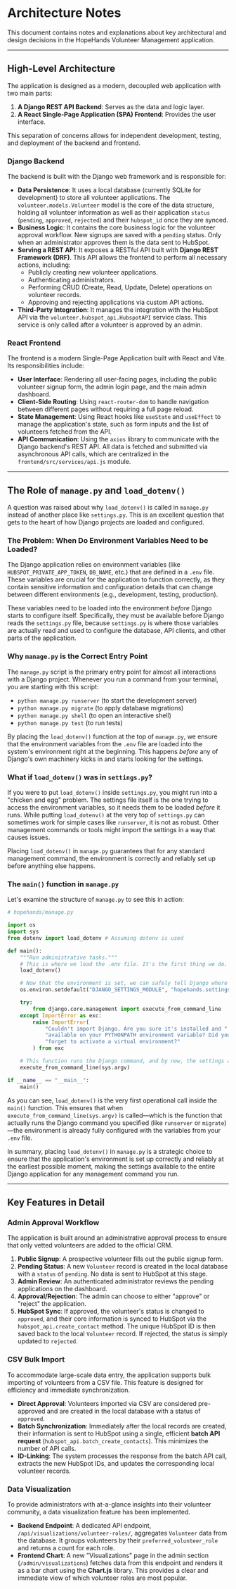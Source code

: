 # Architecture Notes

This document contains notes and explanations about key architectural and design decisions in the HopeHands Volunteer Management application.

---

## High-Level Architecture

The application is designed as a modern, decoupled web application with two main parts:

1.  **A Django REST API Backend**: Serves as the data and logic layer.
2.  **A React Single-Page Application (SPA) Frontend**: Provides the user interface.

This separation of concerns allows for independent development, testing, and deployment of the backend and frontend.

### Django Backend

The backend is built with the Django web framework and is responsible for:

-   **Data Persistence**: It uses a local database (currently SQLite for development) to store all volunteer applications. The `volunteer.models.Volunteer` model is the core of the data structure, holding all volunteer information as well as their application `status` (`pending`, `approved`, `rejected`) and their `hubspot_id` once they are synced.
-   **Business Logic**: It contains the core business logic for the volunteer approval workflow. New signups are saved with a `pending` status. Only when an administrator approves them is the data sent to HubSpot.
-   **Serving a REST API**: It exposes a RESTful API built with **Django REST Framework (DRF)**. This API allows the frontend to perform all necessary actions, including:
    -   Publicly creating new volunteer applications.
    -   Authenticating administrators.
    -   Performing CRUD (Create, Read, Update, Delete) operations on volunteer records.
    -   Approving and rejecting applications via custom API actions.
-   **Third-Party Integration**: It manages the integration with the HubSpot API via the `volunteer.hubspot_api.HubspotAPI` service class. This service is only called after a volunteer is approved by an admin.

### React Frontend

The frontend is a modern Single-Page Application built with React and Vite. Its responsibilities include:

-   **User Interface**: Rendering all user-facing pages, including the public volunteer signup form, the admin login page, and the main admin dashboard.
-   **Client-Side Routing**: Using `react-router-dom` to handle navigation between different pages without requiring a full page reload.
-   **State Management**: Using React hooks like `useState` and `useEffect` to manage the application's state, such as form inputs and the list of volunteers fetched from the API.
-   **API Communication**: Using the `axios` library to communicate with the Django backend's REST API. All data is fetched and submitted via asynchronous API calls, which are centralized in the `frontend/src/services/api.js` module.

---

## The Role of `manage.py` and `load_dotenv()`

A question was raised about why `load_dotenv()` is called in `manage.py` instead of another place like `settings.py`. This is an excellent question that gets to the heart of how Django projects are loaded and configured.

### The Problem: When Do Environment Variables Need to be Loaded?

The Django application relies on environment variables (like `HUBSPOT_PRIVATE_APP_TOKEN`, `DB_NAME`, etc.) that are defined in a `.env` file. These variables are crucial for the application to function correctly, as they contain sensitive information and configuration details that can change between different environments (e.g., development, testing, production).

These variables need to be loaded into the environment *before* Django starts to configure itself. Specifically, they must be available before Django reads the `settings.py` file, because `settings.py` is where those variables are actually read and used to configure the database, API clients, and other parts of the application.

### Why `manage.py` is the Correct Entry Point

The `manage.py` script is the primary entry point for almost all interactions with a Django project. Whenever you run a command from your terminal, you are starting with this script:

-   `python manage.py runserver` (to start the development server)
-   `python manage.py migrate` (to apply database migrations)
-   `python manage.py shell` (to open an interactive shell)
-   `python manage.py test` (to run tests)

By placing the `load_dotenv()` function at the top of `manage.py`, we ensure that the environment variables from the `.env` file are loaded into the system's environment right at the beginning. This happens *before* any of Django's own machinery kicks in and starts looking for the settings.

### What if `load_dotenv()` was in `settings.py`?

If you were to put `load_dotenv()` inside `settings.py`, you might run into a "chicken and egg" problem. The settings file itself is the one trying to access the environment variables, so it needs them to be loaded *before* it runs. While putting `load_dotenv()` at the very top of `settings.py` can sometimes work for simple cases like `runserver`, it is not as robust. Other management commands or tools might import the settings in a way that causes issues.

Placing `load_dotenv()` in `manage.py` guarantees that for any standard management command, the environment is correctly and reliably set up before anything else happens.

### The `main()` function in `manage.py`

Let's examine the structure of `manage.py` to see this in action:

```python
# hopehands/manage.py

import os
import sys
from dotenv import load_dotenv # Assuming dotenv is used

def main():
    """Run administrative tasks."""
    # This is where we load the .env file. It's the first thing we do.
    load_dotenv()

    # Now that the environment is set, we can safely tell Django where to find its settings.
    os.environ.setdefault("DJANGO_SETTINGS_MODULE", "hopehands.settings")

    try:
        from django.core.management import execute_from_command_line
    except ImportError as exc:
        raise ImportError(
            "Couldn't import Django. Are you sure it's installed and "
            "available on your PYTHONPATH environment variable? Did you "
            "forget to activate a virtual environment?"
        ) from exc

    # This function runs the Django command, and by now, the settings are available.
    execute_from_command_line(sys.argv)

if __name__ == "__main__":
    main()
```

As you can see, `load_dotenv()` is the very first operational call inside the `main()` function. This ensures that when `execute_from_command_line(sys.argv)` is called—which is the function that actually runs the Django command you specified (like `runserver` or `migrate`)—the environment is already fully configured with the variables from your `.env` file.

In summary, placing `load_dotenv()` in `manage.py` is a strategic choice to ensure that the application's environment is set up correctly and reliably at the earliest possible moment, making the settings available to the entire Django application for any management command you run.

---

## Key Features in Detail

### Admin Approval Workflow
The application is built around an administrative approval process to ensure that only vetted volunteers are added to the official CRM.

1.  **Public Signup**: A prospective volunteer fills out the public signup form.
2.  **Pending Status**: A new `Volunteer` record is created in the local database with a `status` of `pending`. No data is sent to HubSpot at this stage.
3.  **Admin Review**: An authenticated administrator reviews the pending applications on the dashboard.
4.  **Approval/Rejection**: The admin can choose to either "approve" or "reject" the application.
5.  **HubSpot Sync**: If approved, the volunteer's status is changed to `approved`, and their core information is synced to HubSpot via the `hubspot_api.create_contact` method. The unique HubSpot ID is then saved back to the local `Volunteer` record. If rejected, the status is simply updated to `rejected`.

### CSV Bulk Import
To accommodate large-scale data entry, the application supports bulk importing of volunteers from a CSV file. This feature is designed for efficiency and immediate synchronization.

-   **Direct Approval**: Volunteers imported via CSV are considered pre-approved and are created in the local database with a status of `approved`.
-   **Batch Synchronization**: Immediately after the local records are created, their information is sent to HubSpot using a single, efficient **batch API request** (`hubspot_api.batch_create_contacts`). This minimizes the number of API calls.
-   **ID-Linking**: The system processes the response from the batch API call, extracts the new HubSpot IDs, and updates the corresponding local volunteer records.

### Data Visualization
To provide administrators with at-a-glance insights into their volunteer community, a data visualization feature has been implemented.

-   **Backend Endpoint**: A dedicated API endpoint, `/api/visualizations/volunteer-roles/`, aggregates `Volunteer` data from the database. It groups volunteers by their `preferred_volunteer_role` and returns a count for each role.
-   **Frontend Chart**: A new "Visualizations" page in the admin section (`/admin/visualizations`) fetches data from this endpoint and renders it as a bar chart using the **Chart.js** library. This provides a clear and immediate view of which volunteer roles are most popular.

